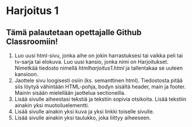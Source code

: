 # Harjoitus 1

## Tämä palautetaan opettajalle Github Classroomiin!

1. Luo uusi html-sivu, jonka aihe on jokin harrastuksesi tai vaikka peli tai tv-sarja tai elokuva. Luo uusi kansio, jonka nimi on Harjoitukset. Nimetkää tiedosto nimellä *htmlharjoitus1.html* ja tallentakaa se uuteen kansioon.
2. Jaottele sivu loogisesti osiin (ks. semanttinen html). Tiedostosta pitää siis löytyä vähintään HTML-pohja, bodyn sisältä header, main ja footer. Mainin sisään mielellään jaottelua sectioneilla.
3. Lisää sivulle aiheestasi tekstiä ja tekstiin sopivia otsikoita. Lisää tekstiin ainakin yksi muotoiluelementti.
4. Lisää sivulle ainakin yksi kuva ja yksi linkki toiselle sivulle.
5. Lisää sivulle ainakin yksi taulukko, joka liittyy aiheeseen.
